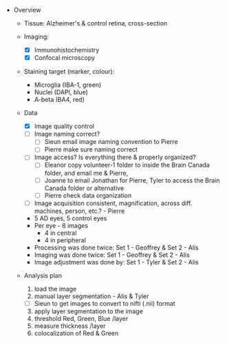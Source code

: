* Overview

  * Tissue: Alzheimer's & control retina, cross-section 
  * Imaging: 
    - [x] Immunohistochemistry  
    - [x] Confocal microscopy

  * Staining target (marker, colour): 
    * Microglia (IBA-1, green)
    * Nuclei (DAPI, blue) 
    * A-beta (BA4, red)

  * Data
    - [x] Image quality control 
    - [ ] Image naming correct? 
      - [ ] Sieun email image naming convention to Pierre
      - [ ] Pierre make sure naming correct 
    - [ ] Image access? Is everything there & properly organized? 
      - [ ] Eleanor copy volunteer-1 folder to inside the Brain Canada folder, and email me & Pierre, 
      - [ ] Joanne to email Jonathan for Pierre, Tyler to access the Brain Canada folder or alternative
      - [ ] Pierre check data organization
    - [ ] Image acquisition consistent, magnification, across diff. machines, person, etc.? - Pierre  
    * 5 AD eyes, 5 control eyes
    * Per eye - 8 images 
      * 4 in central 
      * 4 in peripheral
    * Processing was done twice: Set 1 - Geoffrey & Set 2 - Alis 
    * Imaging was done twice: Set 1 - Geoffrey & Set 2 - Alis
    * Image adjustment was done by: Set 1 - Tyler & Set 2 - Alis 
      
  * Analysis plan 
    1. load the image
    2. manual layer segmentation - Alis & Tyler 
      - [ ] Sieun to get images to convert to nifti (.nii) format
    3. apply layer segmentation to the image 
    4. threshold Red, Green, Blue /layer
    5. measure thickness /layer
    6. colocalization of Red & Green 
   
